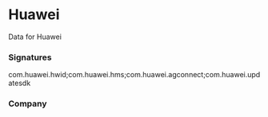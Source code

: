 # Huawei

Data for Huawei

### Signatures

com.huawei.hwid;com.huawei.hms;com.huawei.agconnect;com.huawei.updatesdk

### Company

